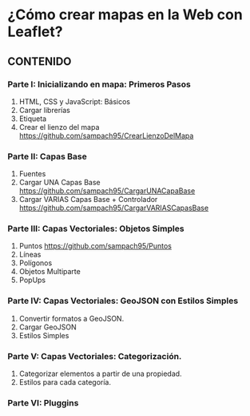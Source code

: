 # ¿Cómo crear mapas en la Web con Leaflet?


## CONTENIDO

### Parte I: Inicializando en mapa: Primeros Pasos
  1. HTML, CSS y JavaScript: Básicos
  2. Cargar librerías
  3. Etiqueta <div>
  4. Crear el lienzo del mapa https://github.com/sampach95/CrearLienzoDelMapa

### Parte II: Capas Base
  1. Fuentes
  2. Cargar UNA Capas Base https://github.com/sampach95/CargarUNACapaBase
  3. Cargar VARIAS Capas Base + Controlador https://github.com/sampach95/CargarVARIASCapasBase

### Parte III: Capas Vectoriales: Objetos Simples
  1. Puntos https://github.com/sampach95/Puntos
  2. Líneas
  3. Polígonos
  4. Objetos Multiparte
  5. PopUps
 
### Parte IV: Capas Vectoriales: GeoJSON con Estilos Simples
  1. Convertir formatos a GeoJSON.
  2. Cargar GeoJSON 
  3. Estilos Simples 

### Parte V: Capas Vectoriales: Categorización. 
  1. Categorizar elementos a partir de una propiedad. 
  2. Estilos para cada categoría.
 
### Parte VI: Pluggins
  
